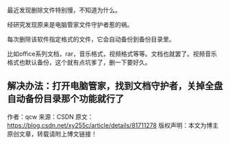 最近发现删除文件特别慢，不知道为什么。

经研究发现原来是电脑管家文件守护者惹的祸。

每次删除该软件指定格式的文件，它会自动备份到备份目录里。

比如office系列文档，rar，音乐格式，视频格式等等。文档也就罢了。视频音乐格式也默认备份，这个就有点坑爹了，删一下要好久。

解决办法：打开电脑管家，找到文档守护者，关掉全盘自动备份目录那个功能就行了
--------------------- 
作者：qcw 
来源：CSDN 
原文：https://blog.csdn.net/xy255c/article/details/81711278 
版权声明：本文为博主原创文章，转载请附上博文链接！